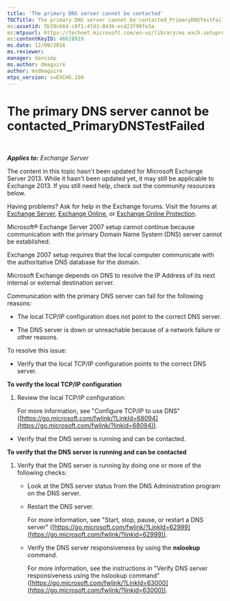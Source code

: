 ```yaml
---
title: 'The primary DNS server cannot be contacted'
TOCTitle: The primary DNS server cannot be contacted_PrimaryDNSTestFailed
ms:assetid: 5b39cb64-c8f1-4fd3-843b-ecd23f99fe3a
ms:mtpsurl: https://technet.microsoft.com/en-us/library/ms.exch.setupreadiness.primarydnstestfailed(v=EXCHG.150)
ms:contentKeyID: 46628919
ms.date: 12/09/2016
ms.reviewer: 
manager: dansimp
ms.author: dmaguire
author: msdmaguire
mtps_version: v=EXCHG.150
---
```


# The primary DNS server cannot be contacted\_PrimaryDNSTestFailed

 

_**Applies to:** Exchange Server_


The content in this topic hasn't been updated for Microsoft Exchange Server 2013. While it hasn't been updated yet, it may still be applicable to Exchange 2013. If you still need help, check out the community resources below.

Having problems? Ask for help in the Exchange forums. Visit the forums at [Exchange Server](https://go.microsoft.com/fwlink/p/?linkid=60612), [Exchange Online](https://go.microsoft.com/fwlink/p/?linkid=267542), or [Exchange Online Protection](https://go.microsoft.com/fwlink/p/?linkid=285351).

Microsoft® Exchange Server 2007 setup cannot continue because communication with the primary Domain Name System (DNS) server cannot be established.

Exchange 2007 setup requires that the local computer communicate with the authoritative DNS database for the domain.

Microsoft Exchange depends on DNS to resolve the IP Address of its next internal or external destination server.

Communication with the primary DNS server can fail for the following reasons:

  - The local TCP/IP configuration does not point to the correct DNS server.

  - The DNS server is down or unreachable because of a network failure or other reasons.

To resolve this issue:

  - Verify that the local TCP/IP configuration points to the correct DNS server.

**To verify the local TCP/IP configuration**

1.  Review the local TCP/IP configuration:
    
    For more information, see "Configure TCP/IP to use DNS" ([https://go.microsoft.com/fwlink/?LinkId=68094](https://go.microsoft.com/fwlink/?linkid=68094)).

<!-- end list -->

  - Verify that the DNS server is running and can be contacted.

**To verify that the DNS server is running and can be contacted**

1.  Verify that the DNS server is running by doing one or more of the following checks:
    
      - Look at the DNS server status from the DNS Administration program on the DNS server.
    
      - Restart the DNS server.
        
        For more information, see "Start, stop, pause, or restart a DNS server" ([https://go.microsoft.com/fwlink/?LinkId=62999](https://go.microsoft.com/fwlink/?linkid=62999)).
    
      - Verify the DNS server responsiveness by using the **nslookup** command.
        
        For more information, see the instructions in "Verify DNS server responsiveness using the nslookup command" ([https://go.microsoft.com/fwlink/?LinkId=63000](https://go.microsoft.com/fwlink/?linkid=63000)).

